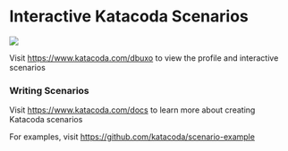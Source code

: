 # Interactive Katacoda Scenarios

[![](http://shields.katacoda.com/katacoda/dbuxo/count.svg)](https://www.katacoda.com/dbuxo "Get your profile on Katacoda.com")

Visit https://www.katacoda.com/dbuxo to view the profile and interactive scenarios

### Writing Scenarios
Visit https://www.katacoda.com/docs to learn more about creating Katacoda scenarios

For examples, visit https://github.com/katacoda/scenario-example
